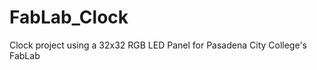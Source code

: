 FabLab_Clock
============

Clock project using a 32x32 RGB LED Panel for Pasadena City College's FabLab
